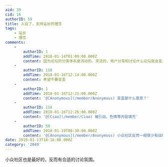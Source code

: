 ```yaml
---
aid: 39
cid: 16
authorID: 59
title: 入驻了，支持站长的理念
tags:
    - 站长
    - 理念
comments:
    -
        authorID: 1
        addTime: 2018-01-14T01:09:00.000Z
        content: 因为论坛的分类体系是流动的、灵活的，用户分享和讨论什么论坛就会变成什么样子，希望能有更多高质量的用户进来，有更多高质量的内容。
    -
        authorID: 118
        addTime: 2018-01-16T12:14:00.000Z
        content: 希望不要变歪
    -
        authorID: 1
        addTime: 2018-01-16T12:21:00.000Z
        content: '@[Anonymous](/member/Anonymous) 变歪是什么意思？'
    -
        authorID: 118
        addTime: 2018-01-16T12:26:00.000Z
        content: '@[Ciao](/member/Ciao) 被引战、色情等内容填充'
    -
        authorID: 59
        addTime: 2018-01-19T08:30:00.000Z
        content: '@[Anonymous](/member/Anonymous) 小众社区反而一般很少有战贴'
date: 2018-01-13T18:16:00.000Z
category: '2049'
---
```


小众社区也是最好的，反而有合适的讨论氛围。
